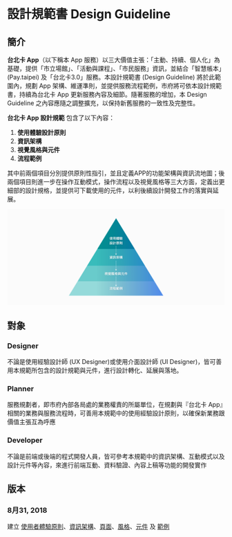 # 設計規範書 Design Guideline

## 簡介

**台北卡 App**（以下稱本 App 服務）以三大價值主張：「主動、持續、個人化」為基礎，提供「市立場館」、「活動與課程」、「市民服務」資訊，並結合「智慧帳本」\(Pay.taipei\) 及「台北卡3.0」服務。本設計規範書 \(Design Guideline\) 將於此範圍內，規劃 App 架構、維運準則，並提供服務流程範例，市府將可依本設計規範書，持續為台北卡 App 更新服務內容及細節。隨著服務的增加，本 Design Guideline 之內容應隨之調整擴充，以保持新舊服務的一致性及完整性。

**台北卡 App 設計規範** 包含了以下內容：

1. **使用體驗設計原則**
2. **資訊架構**
3. **視覺風格與元件**
4. **流程範例**

其中前兩個項目分別提供原則性指引，並且定義APP的功能架構與資訊流地圖；後兩個項目則進一步在操作互動模式，操作流程以及視覺風格等三大方面，定義出更細部的設計規格，並提供可下載使用的元件，以利後續設計開發工作的落實與延展。

![](.gitbook/assets/guideline-structure.png)

## 對象

### Designer

不論是使用經驗設計師 \(UX Designer\)或使用介面設計師 \(UI Designer\)，皆可善用本規範所包含的設計規範與元件，進行設計轉化、延展與落地。

### Planner

服務規劃者，即市府內部各局處的業務權責的所屬單位，在規劃與『台北卡 App』相關的業務與服務流程時，可善用本規範中的使用經驗設計原則，以確保新業務跟價值主張互為呼應

### Developer

不論是前端或後端的程式開發人員，皆可參考本規範中的資訊架構、互動模式以及設計元件等內容，來進行前端互動、資料驗證、內容上稿等功能的開發實作

## 版本

### 8月31, 2018

建立 [使用者體驗原則](principle.md)、[資訊架構](pages-1/)、[頁面](pages-1/mian-pages.md)、[風格](styles/)、[元件](component/) 及 [範例](showcase/)

